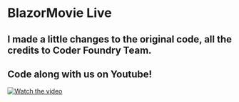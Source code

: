 # BlazorMovie Live

## I made a little changes to the original code, all the credits to Coder Foundry Team.

## Code along with us on Youtube!

[![Watch the video](https://img.youtube.com/vi/5NDIqqw7HrE/maxresdefault.jpg)](https://youtu.be/5NDIqqw7HrE)
